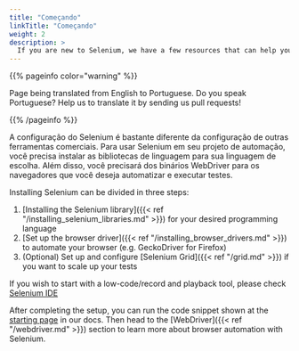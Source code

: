 ```yaml
---
title: "Começando"
linkTitle: "Começando"
weight: 2
description: >
  If you are new to Selenium, we have a few resources that can help you get up to speed right away.
---
```


{{% pageinfo color="warning" %}}
<p class="lead">
   <i class="fas fa-language display-4"></i> 
   Page being translated from 
   English to Portuguese. Do you speak Portuguese? Help us to translate
   it by sending us pull requests!
</p>
{{% /pageinfo %}}

A configuração do Selenium é bastante diferente da configuração de outras ferramentas comerciais.
Para usar Selenium em seu projeto de automação, você precisa instalar as
bibliotecas de linguagem para sua linguagem de escolha. Além disso, você precisará dos
binários WebDriver para os navegadores que você deseja automatizar e executar testes.

Installing Selenium can be divided in three steps:

1. [Installing the Selenium library]({{< ref "/installing_selenium_libraries.md" >}}) for your desired programming language
2. [Set up the browser driver]({{< ref "/installing_browser_drivers.md" >}}) to automate your browser (e.g. GeckoDriver for Firefox)
3. (Optional) Set up and configure [Selenium Grid]({{< ref "/grid.md" >}}) if you want to scale up your tests

If you wish to start with a low-code/record and playback tool, please check 
[Selenium IDE](https://selenium.dev/selenium-ide)

After completing the setup, you can run the code snippet shown at the 
[starting page](/de/documentation) in our docs. Then head to the 
[WebDriver]({{< ref "/webdriver.md" >}}) section to learn more about
browser automation with Selenium.